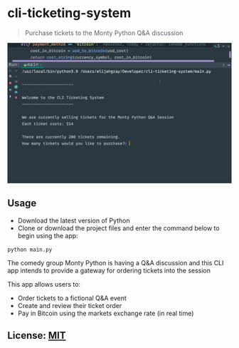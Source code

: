 # cli-ticketing-system
> Purchase tickets to the Monty Python Q&A discussion

![](app-preview.gif)

## Usage
- Download the latest version of Python
- Clone or download the project files and enter the command below to begin using the app:

```shell
python main.py
```
The comedy group Monty Python is having a Q&A discussion and this CLI app
intends to provide a gateway for ordering tickets into the session

This app allows users to:
* Order tickets to a fictional Q&A event
* Create and review their ticket order
* Pay in Bitcoin using the markets exchange rate (in real time)

## License:  [MIT](LICENSE)
